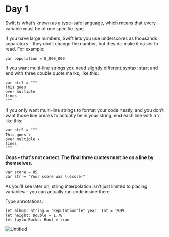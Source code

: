 # Day 1

Swift is what’s known as a type-safe language, which means that every variable must be of one specific type.

If you have large numbers, Swift lets you use underscores as thousands separators – they don’t change the number, but they do make it easier to read. For example:

```
var population = 8_000_000
```

If you want multi-line strings you need slightly different syntax: start and end with three double quote marks, like this:

```
var str1 = """
This goes
over multiple
lines
"""
```

If you only want multi-line strings to format your code neatly, and you don’t want those line breaks to actually be in your string, end each line with a **`\`**, like this:

```
var str2 = """
This goes \
over multiple \
lines
"""
```

**Oops – that's not correct. The final three quotes must be on a line by themselves.**

```
var score = 85
var str = "Your score was \(score)"
```

As you’ll see later on, string interpolation isn’t just limited to placing variables – you can actually run code inside there.

Type annotations:

```
let album: String = "Reputation"let year: Int = 1989
let height: Double = 1.78
let taylorRocks: Bool = true
```

![Untitled](Day%201%20aaf0d199cba24773a179c1bbbea2a965/Untitled.png)